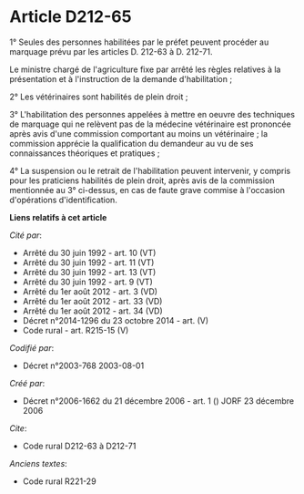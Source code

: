 # Article D212-65

1° Seules des personnes habilitées par le préfet peuvent procéder au marquage prévu par les articles D. 212-63 à D. 212-71.

Le ministre chargé de l'agriculture fixe par arrêté les règles relatives à la présentation et à l'instruction de la demande
d'habilitation ;

2° Les vétérinaires sont habilités de plein droit ;

3° L'habilitation des personnes appelées à mettre en oeuvre des techniques de marquage qui ne relèvent pas de la médecine
vétérinaire est prononcée après avis d'une commission comportant au moins un vétérinaire ; la commission apprécie la
qualification du demandeur au vu de ses connaissances théoriques et pratiques ;

4° La suspension ou le retrait de l'habilitation peuvent intervenir, y compris pour les praticiens habilités de plein droit,
après avis de la commission mentionnée au 3° ci-dessus, en cas de faute grave commise à l'occasion d'opérations
d'identification.

**Liens relatifs à cet article**

_Cité par_:

  - Arrêté du 30 juin 1992 - art. 10 (VT)
  - Arrêté du 30 juin 1992 - art. 11 (VT)
  - Arrêté du 30 juin 1992 - art. 13 (VT)
  - Arrêté du 30 juin 1992 - art. 9 (VT)
  - Arrêté du 1er août 2012 - art. 3 (VD)
  - Arrêté du 1er août 2012 - art. 33 (VD)
  - Arrêté du 1er août 2012 - art. 34 (VD)
  - Décret n°2014-1296 du 23 octobre 2014 - art. (V)
  - Code rural - art. R215-15 (V)

_Codifié par_:

  - Décret n°2003-768 2003-08-01

_Créé par_:

  - Décret n°2006-1662 du 21 décembre 2006 - art. 1 () JORF 23 décembre 2006

_Cite_:

  - Code rural D212-63 à D212-71

_Anciens textes_:

  - Code rural R221-29
